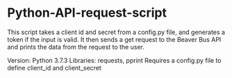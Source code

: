 # Python-API-request-script
This script takes a client id and secret from a config.py file, and generates a token if the input is valid. It then sends a get request to the Beaver Bus API and prints the data from the request to the user.

Version: Python 3.7.3 
Libraries: requests, pprint
Requires a config.py file to define client_id and client_secret
